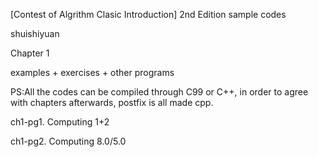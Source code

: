 ﻿[Contest of Algrithm Clasic Introduction] 2nd Edition sample codes

shuishiyuan

Chapter 1

examples + exercises + other programs

PS:All the codes can be compiled through C99 or C++, in order to agree with chapters afterwards, postfix is all made cpp.

ch1-pg1. Computing 1+2

ch1-pg2. Computing 8.0/5.0
